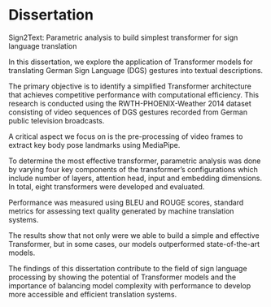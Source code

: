 # Dissertation
Sign2Text: Parametric analysis to build simplest transformer for sign language translation

In this dissertation, we explore the application of Transformer models for translating German Sign Language (DGS) gestures into textual descriptions. 

The primary objective is to identify a simplified Transformer architecture that achieves competitive performance with computational efficiency. 
This research is conducted using the RWTH-PHOENIX-Weather 2014 dataset consisting of video sequences of DGS gestures recorded from German public television broadcasts.

A critical aspect we focus on is the pre-processing of video frames to extract key body pose landmarks using MediaPipe. 

To determine the most effective transformer, parametric analysis was done by varying four key components of the transformer’s configurations which include number of layers, attention head, input and embedding dimensions. In total, eight transformers were developed and evaluated. 

Performance was measured using BLEU and ROUGE scores, standard metrics for assessing text quality generated by machine translation systems. 

The results show that not only were we able to build a simple and effective Transformer, but in some cases, our models outperformed state-of-the-art models. 

The findings of this dissertation contribute to the field of sign language processing by showing the potential of Transformer models and the importance of balancing model complexity with performance to develop more accessible and efficient translation systems.
